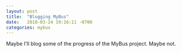 ```yaml
---
layout: post
title:  "Blogging MyBus"
date:   2018-03-24 19:16:11 -0700
categories: mybus
---
```

Maybe I'll blog some of the progress of the MyBus project. Maybe not.
